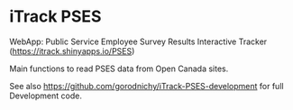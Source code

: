 # iTrack PSES
 WebApp:  Public Service Employee Survey Results Interactive Tracker (https://itrack.shinyapps.io/PSES)
 
 
 Main functions to read PSES data from Open Canada sites.
 
 See also https://github.com/gorodnichy/iTrack-PSES-development for full Development code.

